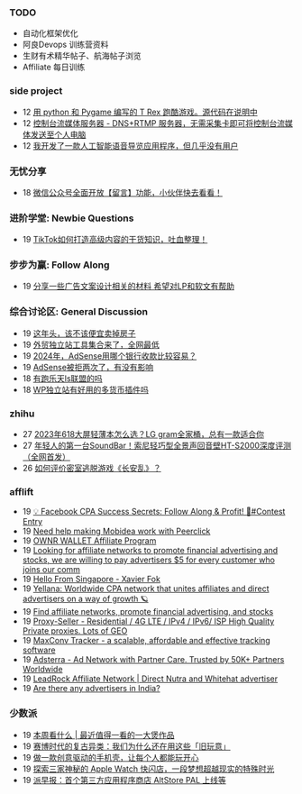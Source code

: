 ### TODO
-  自动化框架优化
-  阿良Devops 训练营资料
-  生财有术精华帖子、航海帖子浏览
-  Affiliate 每日训练

### side project
<!-- sideproject:START -->
-  12 [用 python 和 Pygame 编写的 T Rex 跑酷游戏。源代码在说明中](https://www.youtube.com/watch?v=pZySIXSelCA)
-  12 [控制台流媒体服务器 - DNS+RTMP 服务器，无需采集卡即可将控制台流媒体发送至个人电脑](https://github.com/Aioros/console-streaming-server)
-  12 [我开发了一款人工智能语音导览应用程序，但几乎没有用户](https://www.reddit.com/r/SideProject/comments/18gpp0e/ive_built_an_ai_audio_tour_app_but_have_almost_no/)<!-- sideproject:END -->


### 无忧分享
<!-- ruyo:START -->
-  18 [微信公众号全面开放【留言】功能，小伙伴快去看看！](https://51.ruyo.net/18651.html)<!-- ruyo:END -->

### 进阶学堂: Newbie Questions
<!-- advertcn1:START -->
-  19 [TikTok如何打造高级内容的干货知识，吐血整理！](https://www.advertcn.com/thread-114749-1-1.html)<!-- advertcn1:END -->

### 步步为赢: Follow Along
<!-- advertcn2:START -->
-  19 [分享一些广告文案设计相关的材料 希望对LP和软文有帮助](https://www.advertcn.com/thread-114753-1-1.html)<!-- advertcn2:END -->

### 综合讨论区: General Discussion
<!-- advertcn3:START -->
-  19 [这年头，该不该便宜卖掉房子](https://www.advertcn.com/thread-114754-1-1.html)
-  19 [外贸独立站工具集合来了，全网最低](https://www.advertcn.com/thread-114750-1-1.html)
-  19 [2024年，AdSense用哪个银行收款比较容易？](https://www.advertcn.com/thread-114745-1-1.html)
-  19 [AdSense被拒两次了，有没有影响](https://www.advertcn.com/thread-114744-1-1.html)
-  18 [有跑乐天ls联盟的吗](https://www.advertcn.com/thread-114742-1-1.html)
-  18 [WP独立站有好用的多货币插件吗](https://www.advertcn.com/thread-114740-1-1.html)<!-- advertcn3:END -->


### zhihu
<!-- zhihu:START -->
-  27 [2023年618大屏轻薄本怎么选？LG gram全家桶，总有一款适合你](http://zhuanlan.zhihu.com/p/632641888?utm_campaign=rss&utm_medium=rss&utm_source=rss&utm_content=title)
-  27 [年轻人的第一台SoundBar！索尼轻巧型全景声回音壁HT-S2000深度评测（全网首发）](http://zhuanlan.zhihu.com/p/630990296?utm_campaign=rss&utm_medium=rss&utm_source=rss&utm_content=title)
-  26 [如何评价密室逃脱游戏《长安乱》？](http://www.zhihu.com/question/563950552/answer/3045961312?utm_campaign=rss&utm_medium=rss&utm_source=rss&utm_content=title)<!-- zhihu:END -->

### afflift
<!-- afflift:START -->
-  19 [💡 Facebook CPA Success Secrets: Follow Along &amp; Profit! 💸#Contest Entry](https://afflift.com/f/threads/%F0%9F%92%A1-facebook-cpa-success-secrets-follow-along-profit-%F0%9F%92%B8-contest-entry.12886/)
-  19 [Need help making Mobidea work with Peerclick](https://afflift.com/f/threads/need-help-making-mobidea-work-with-peerclick.10009/)
-  19 [OWNR WALLET Affiliate Program](https://afflift.com/f/threads/ownr-wallet-affiliate-program.9733/)
-  19 [Looking for affiliate networks to promote financial advertising and stocks, we are willing to pay advertisers $5 for every customer who joins our comm](https://afflift.com/f/threads/looking-for-affiliate-networks-to-promote-financial-advertising-and-stocks-we-are-willing-to-pay-advertisers-5-for-every-customer-who-joins-our-comm.13002/)
-  19 [Hello From Singapore - Xavier Fok](https://afflift.com/f/threads/hello-from-singapore-xavier-fok.13003/)
-  19 [Yellana: Worldwide CPA network that unites affiliates and direct advertisers on a way of growth 🪐](https://afflift.com/f/threads/yellana-worldwide-cpa-network-that-unites-affiliates-and-direct-advertisers-on-a-way-of-growth-%F0%9F%AA%90.10512/)
-  19 [Find affiliate networks, promote financial advertising, and stocks](https://afflift.com/f/threads/find-affiliate-networks-promote-financial-advertising-and-stocks.13001/)
-  19 [Proxy-Seller - Residential / 4G LTE / IPv4 / IPv6/ ISP High Quality Private proxies. Lots of GEO](https://afflift.com/f/threads/proxy-seller-residential-4g-lte-ipv4-ipv6-isp-high-quality-private-proxies-lots-of-geo.11946/)
-  19 [MaxConv Tracker - a scalable, affordable and effective tracking software](https://afflift.com/f/threads/maxconv-tracker-a-scalable-affordable-and-effective-tracking-software.9941/)
-  19 [Adsterra - Ad Network with Partner Care. Trusted by 50K+ Partners Worldwide](https://afflift.com/f/threads/adsterra-ad-network-with-partner-care-trusted-by-50k-partners-worldwide.4462/)
-  19 [LeadRock Affiliate Network | Direct Nutra and Whitehat advertiser](https://afflift.com/f/threads/leadrock-affiliate-network-direct-nutra-and-whitehat-advertiser.12933/)
-  19 [Are there any advertisers in India?](https://afflift.com/f/threads/are-there-any-advertisers-in-india.13000/)<!-- afflift:END -->

### 少数派
<!-- sspai:START -->
-  19 [本周看什么 | 最近值得一看的一大煲作品](https://sspai.com/post/88196)
-  19 [赛博时代的复古异类：我们为什么还在用这些「旧玩意」](https://sspai.com/post/88186)
-  19 [做一款创意驱动的手机壳，让每个人都能玩开心](https://sspai.com/post/88188)
-  19 [探索三家神秘的 Apple Watch 快闪店，一段梦想超越现实的特殊时光](https://sspai.com/post/88132)
-  19 [派早报：首个第三方应用程序商店 AltStore PAL 上线等](https://sspai.com/post/88182)<!-- sspai:END -->

